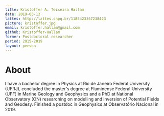 ```yaml
---
title: Kristoffer A. Teixeira Hallam
date: 2019-03-13
lattes: http://lattes.cnpq.br/1185423367238423
picture: kristoffer.jpg
email: kristoffer.hallam@gmail.com
github: Kristoffer-Hallam
former: Postdoctoral researcher
period: 2015-2019
layout: person
---
```


# About

I have a bachelor degree in Physics at Rio de Janeiro Federal University (UFRJ),
concluded the master's degree at Fluminense Federal University (UFF) in
Marine Geology and Geophysics and a PhD at National
Observatory (ON) researching on modelling and inversion of Potential
Fields and Geodesy. Finished a postdoc in Geophysics at Observatório Nacional
in 2019.
